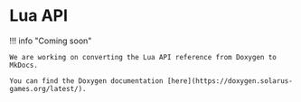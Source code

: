 # Lua API

!!! info "Coming soon"

    We are working on converting the Lua API reference from Doxygen to MkDocs.

    You can find the Doxygen documentation [here](https://doxygen.solarus-games.org/latest/).

